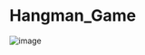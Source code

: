# Hangman_Game
![image](https://github.com/mshoeb7/Hangman_Game/assets/107172641/32dabb82-29dc-428c-83cf-efb852f2d6eb)
